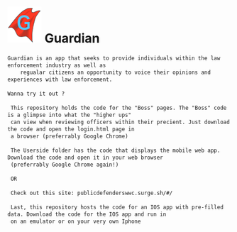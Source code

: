 


  
  <h1><img src="images/Guardian_Logo-2.png"></img>  Guardian </h1> 
   
    
    Guardian is an app that seeks to provide individuals within the law enforcement industry as well as 
        regualar citizens an opportunity to voice their opinions and experiences with law enforcement. 
    
    Wanna try it out ?
     
     This repository holds the code for the "Boss" pages. The "Boss" code is a glimpse into what the "higher ups"
     can view when reviewing officers within their precient. Just download the code and open the login.html page in
     a browser (preferrably Google Chrome)
     
     The Userside folder has the code that displays the mobile web app. Download the code and open it in your web browser
     (preferrably Google Chrome again!)
     
     OR
    
     Check out this site: publicdefenderswwc.surge.sh/#/  

     Last, this repository hosts the code for an IOS app with pre-filled data. Download the code for the IOS app and run in
     on an emulator or on your very own Iphone
  
  

